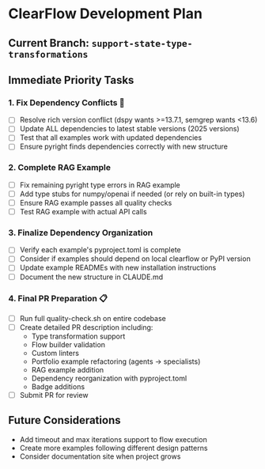 # ClearFlow Development Plan

## Current Branch: `support-state-type-transformations`

## Immediate Priority Tasks

### 1. Fix Dependency Conflicts 🚨
- [ ] Resolve rich version conflict (dspy wants >=13.7.1, semgrep wants <13.6)
- [ ] Update ALL dependencies to latest stable versions (2025 versions)
- [ ] Test that all examples work with updated dependencies
- [ ] Ensure pyright finds dependencies correctly with new structure

### 2. Complete RAG Example
- [ ] Fix remaining pyright type errors in RAG example
- [ ] Add type stubs for numpy/openai if needed (or rely on built-in types)
- [ ] Ensure RAG example passes all quality checks
- [ ] Test RAG example with actual API calls

### 3. Finalize Dependency Organization
- [ ] Verify each example's pyproject.toml is complete
- [ ] Consider if examples should depend on local clearflow or PyPI version
- [ ] Update example READMEs with new installation instructions
- [ ] Document the new structure in CLAUDE.md

### 4. Final PR Preparation 📋
- [ ] Run full quality-check.sh on entire codebase
- [ ] Create detailed PR description including:
  - Type transformation support
  - Flow builder validation
  - Custom linters
  - Portfolio example refactoring (agents → specialists)
  - RAG example addition
  - Dependency reorganization with pyproject.toml
  - Badge additions
- [ ] Submit PR for review

## Future Considerations
- Add timeout and max iterations support to flow execution
- Create more examples following different design patterns
- Consider documentation site when project grows